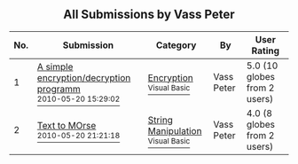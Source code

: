 ﻿<div align="center">

## All Submissions by Vass Peter

</div>

No.  | Submission | Category | By   | User Rating
---- | ---------- | -------- | ---- | -----------
1 | [A simple encryption/decryption programm<br /><sup>2010-05-20 15:29:02</sup>](https://github.com/Planet-Source-Code/vass-peter-a-simple-encryption-decryption-programm__1-73176) | [Encryption<br /><sup>Visual Basic</sup>](../ByCategory/encryption__1-48.md) | Vass Peter | 5.0 (10 globes from 2 users)
2 | [Text to MOrse<br /><sup>2010-05-20 21:21:18</sup>](https://github.com/Planet-Source-Code/vass-peter-text-to-morse__1-73177) | [String Manipulation<br /><sup>Visual Basic</sup>](../ByCategory/string-manipulation__1-5.md) | Vass Peter | 4.0 (8 globes from 2 users)
